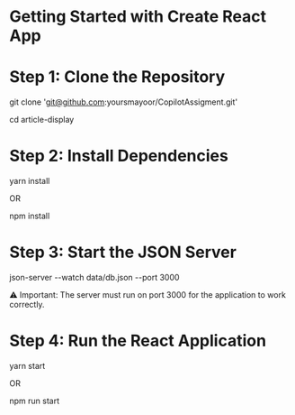 # Getting Started with Create React App

# Step 1: Clone the Repository

git clone 'git@github.com:yoursmayoor/CopilotAssigment.git'

cd article-display


# Step 2: Install Dependencies
yarn install

OR

npm install

# Step 3: Start the JSON Server

json-server --watch data/db.json --port 3000

⚠️ Important: The server must run on port 3000 for the application to work correctly.


# Step 4: Run the React Application

yarn start

OR

npm run start
